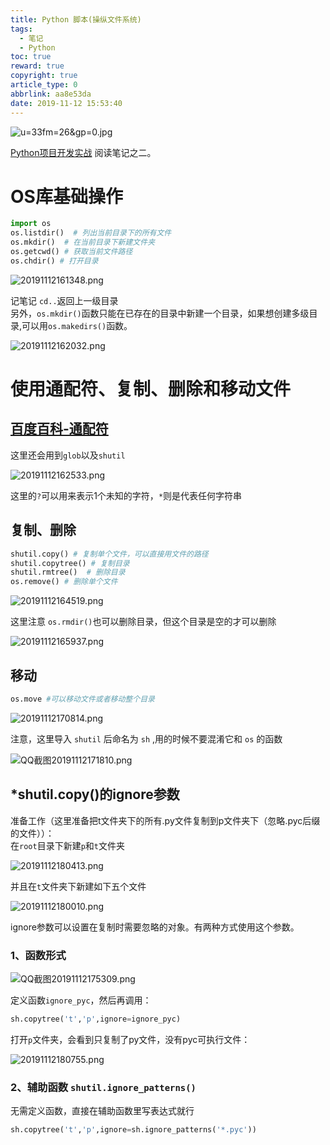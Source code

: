 ```yaml
---
title: Python 脚本(操纵文件系统)
tags:
  - 笔记
  - Python
toc: true
reward: true
copyright: true
article_type: 0
abbrlink: aa8e53da
date: 2019-11-12 15:53:40
---
```


![u=33fm=26&gp=0.jpg](https://cdn.anyway1314.cn/imageu=33fm=26&gp=0.jpg-title)

[Python项目开发实战](https://wenku.baidu.com/view/577ded786f1aff00bfd51e17.html) 阅读笔记之二。

<!-- more -->
# OS库基础操作
```py 
import os
os.listdir()  # 列出当前目录下的所有文件
os.mkdir()  # 在当前目录下新建文件夹
os.getcwd() # 获取当前文件路径
os.chdir() # 打开目录 
```
![20191112161348.png](https://cdn.anyway1314.cn/image20191112161348.png)

记笔记 `cd..`返回上一级目录  
另外，`os.mkdir()`函数只能在已存在的目录中新建一个目录，如果想创建多级目录,可以用`os.makedirs()`函数。

![20191112162032.png](https://cdn.anyway1314.cn/image20191112162032.png)

# 使用通配符、复制、删除和移动文件

## [百度百科-通配符](https://baike.baidu.com/item/通配符/92991?fr=aladdin)  
这里还会用到`glob`以及`shutil`  

![20191112162533.png](https://cdn.anyway1314.cn/image20191112162533.png)

这里的`?`可以用来表示1个未知的字符，`*`则是代表任何字符串

## 复制、删除
```py 
shutil.copy() # 复制单个文件，可以直接用文件的路径
shutil.copytree() # 复制目录
shutil.rmtree()  # 删除目录
os.remove() # 删除单个文件
```
![20191112164519.png](https://cdn.anyway1314.cn/image20191112164519.png)

这里注意 `os.rmdir()`也可以删除目录，但这个目录是空的才可以删除

![20191112165937.png](https://cdn.anyway1314.cn/image20191112165937.png)

## 移动
```py 
os.move #可以移动文件或者移动整个目录
```
![20191112170814.png](https://cdn.anyway1314.cn/image20191112170814.png)

注意，这里导入 `shutil` 后命名为 `sh` ,用的时候不要混淆它和 `os` 的函数

![QQ截图20191112171810.png](https://cdn.anyway1314.cn/imageQQ截图20191112171810.png)

## *shutil.copy()的ignore参数
准备工作（这里准备把t文件夹下的所有.py文件复制到p文件夹下（忽略.pyc后缀的文件））：  
在`root`目录下新建`p`和`t`文件夹 

![20191112180413.png](https://cdn.anyway1314.cn/image20191112180413.png)

并且在`t`文件夹下新建如下五个文件

![20191112180010.png](https://cdn.anyway1314.cn/image20191112180010.png)

ignore参数可以设置在复制时需要忽略的对象。有两种方式使用这个参数。  

### 1、函数形式

![QQ截图20191112175309.png](https://cdn.anyway1314.cn/imageQQ截图20191112175309.png)

定义函数`ignore_pyc`，然后再调用：
```py 
sh.copytree('t','p',ignore=ignore_pyc)
```
打开`p`文件夹，会看到只复制了py文件，没有pyc可执行文件：

![20191112180755.png](https://cdn.anyway1314.cn/image20191112180755.png)

### 2、辅助函数 `shutil.ignore_patterns()`
无需定义函数，直接在辅助函数里写表达式就行
```py 
sh.copytree('t','p',ignore=sh.ignore_patterns('*.pyc'))
```